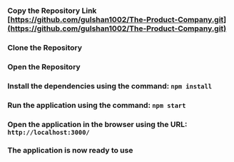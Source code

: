 ### Copy the Repository Link [https://github.com/gulshan1002/The-Product-Company.git](https://github.com/gulshan1002/The-Product-Company.git)
### Clone the Repository
### Open the Repository
### Install the dependencies using the command: `npm install`
### Run the application using the command: `npm start`
### Open the application in the browser using the URL: `http://localhost:3000/`
### The application is now ready to use